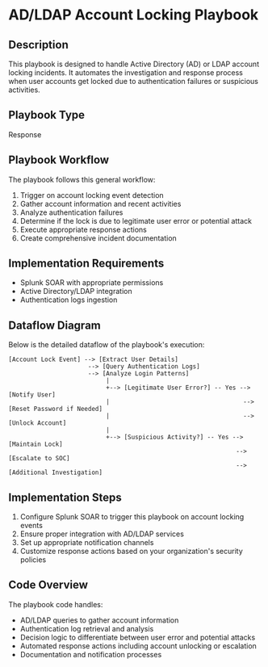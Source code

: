 # AD/LDAP Account Locking Playbook

## Description

This playbook is designed to handle Active Directory (AD) or LDAP account locking incidents. It automates the investigation and response process when user accounts get locked due to authentication failures or suspicious activities.

## Playbook Type
Response

## Playbook Workflow

The playbook follows this general workflow:

1. Trigger on account locking event detection
2. Gather account information and recent activities
3. Analyze authentication failures
4. Determine if the lock is due to legitimate user error or potential attack
5. Execute appropriate response actions
6. Create comprehensive incident documentation

## Implementation Requirements

- Splunk SOAR with appropriate permissions
- Active Directory/LDAP integration
- Authentication logs ingestion

## Dataflow Diagram

Below is the detailed dataflow of the playbook's execution:

```
[Account Lock Event] --> [Extract User Details]
                      --> [Query Authentication Logs]
                      --> [Analyze Login Patterns]
                           |
                           +--> [Legitimate User Error?] -- Yes --> [Notify User]
                           |                                     --> [Reset Password if Needed]
                           |                                     --> [Unlock Account]
                           |
                           +--> [Suspicious Activity?] -- Yes --> [Maintain Lock]
                                                               --> [Escalate to SOC]
                                                               --> [Additional Investigation]
```

## Implementation Steps

1. Configure Splunk SOAR to trigger this playbook on account locking events
2. Ensure proper integration with AD/LDAP services
3. Set up appropriate notification channels
4. Customize response actions based on your organization's security policies

## Code Overview

The playbook code handles:
- AD/LDAP queries to gather account information
- Authentication log retrieval and analysis
- Decision logic to differentiate between user error and potential attacks
- Automated response actions including account unlocking or escalation
- Documentation and notification processes
